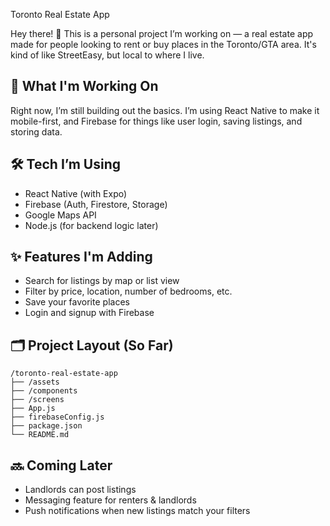 Toronto Real Estate App

Hey there! 👋 This is a personal project I’m working on — a real estate app made for people looking to rent or buy places in the Toronto/GTA area. It's kind of like StreetEasy, but local to where I live.

## 🚧 What I'm Working On
Right now, I’m still building out the basics. I’m using React Native to make it mobile-first, and Firebase for things like user login, saving listings, and storing data.

## 🛠 Tech I’m Using
- React Native (with Expo)
- Firebase (Auth, Firestore, Storage)
- Google Maps API
- Node.js (for backend logic later)

## ✨ Features I'm Adding
- Search for listings by map or list view
- Filter by price, location, number of bedrooms, etc.
- Save your favorite places
- Login and signup with Firebase

## 🗂 Project Layout (So Far)
```
/toronto-real-estate-app
├── /assets
├── /components
├── /screens
├── App.js
├── firebaseConfig.js
├── package.json
└── README.md
```

## 🔜 Coming Later
- Landlords can post listings
- Messaging feature for renters & landlords
- Push notifications when new listings match your filters
